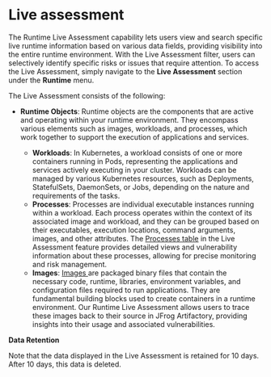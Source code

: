 # Live assessment

The Runtime Live Assessment capability lets users view and search specific live runtime information based on various data fields, providing visibility into the entire runtime environment. With the Live Assessment filter, users can selectively identify specific risks or issues that require attention. To access the Live Assessment, simply navigate to the **Live Assessment** section under the **Runtime** menu.

The Live Assessment consists of the following:&#x20;

*   **Runtime Objects**: Runtime objects are the components that are active and operating within your runtime environment. They encompass various elements such as images, workloads, and processes, which work together to support the execution of applications and services.&#x20;

    * **Workloads**: In Kubernetes, a workload consists of one or more containers running in Pods, representing the applications and services actively executing in your cluster. Workloads can be managed by various Kubernetes resources, such as Deployments, StatefulSets, DaemonSets, or Jobs, depending on the nature and requirements of the tasks.
    * **Processes**: Processes are individual executable instances running within a workload. Each process operates within the context of its associated image and workload, and they can be grouped based on their executables, execution locations, command arguments, images, and other attributes. The [Processes table](broken-reference) in the Live Assessment feature provides detailed views and vulnerability information about these processes, allowing for precise monitoring and risk management.
    * **Images**: [Images ](broken-reference)are packaged binary files that contain the necessary code, runtime, libraries, environment variables, and configuration files required to run applications. They are fundamental building blocks used to create containers in a runtime environment. Our Runtime Live Assessment allows users to trace these images back to their source in JFrog Artifactory, providing insights into their usage and associated vulnerabilities.



**Data Retention**

Note that the data displayed in the Live Assessment is retained for 10 days. After 10 days, this data is deleted.&#x20;
